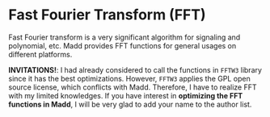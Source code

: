 Fast Fourier Transform (FFT)
===

Fast Fourier transform is a very significant algorithm for signaling and polynomial, etc.
Madd provides FFT functions for general usages on different platforms.

**INVITATIONS!**: I had already considered to call the functions in `FFTW3` library since it has the best optimizations.
However, `FFTW3` applies the GPL open source license, which conflicts with Madd.
Therefore, I have to realize FFT with my limited knowledges.
If you have interest in **optimizing the FFT functions in Madd**, I will be very glad to add your name to the author list.